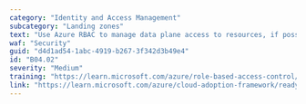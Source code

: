 ```yaml
---
category: "Identity and Access Management"
subcategory: "Landing zones"
text: "Use Azure RBAC to manage data plane access to resources, if possible. E.g. Data Operations across Key Vault, Storage Account and Database Services."
waf: "Security"
guid: "d4d1ad54-1abc-4919-b267-3f342d3b49e4"
id: "B04.02"
severity: "Medium"
training: "https://learn.microsoft.com/azure/role-based-access-control/overview"
link: "https://learn.microsoft.com/azure/cloud-adoption-framework/ready/landing-zone/design-area/identity-access-landing-zones#rbac-recommendations"
---
```


